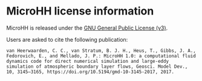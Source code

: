 # MicroHH license information

MicroHH is released under the [GNU General Public License (v3)](https://www.gnu.org/licenses/gpl-3.0.en.html).

Users are asked to cite the following publication:
```
van Heerwaarden, C. C., van Stratum, B. J. H., Heus, T., Gibbs, J. A., Fedorovich, E., and Mellado, J. P.: MicroHH 1.0: a computational fluid dynamics code for direct numerical simulation and large-eddy simulation of atmospheric boundary layer flows, Geosci. Model Dev., 10, 3145–3165, https://doi.org/10.5194/gmd-10-3145-2017, 2017.
```